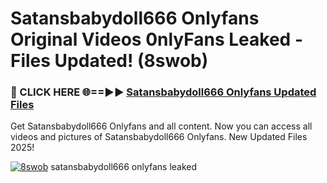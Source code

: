 # Satansbabydoll666 Onlyfans Original Videos 0nlyFans Leaked - Files Updated! (8swob)

<h3>🔴 CLICK HERE 🌐==►► <a href="https://tinyurl.com/2jnfzry5" rel="nofollow">Satansbabydoll666 Onlyfans Updated Files</a></h3>

Get Satansbabydoll666 Onlyfans and all content. Now you can access all videos and pictures of Satansbabydoll666 Onlyfans. New Updated Files 2025!

[![8swob](https://i.imgur.com/GyGTBgg.gif)](https://tinyurl.com/2jnfzry5)
satansbabydoll666 onlyfans leaked
